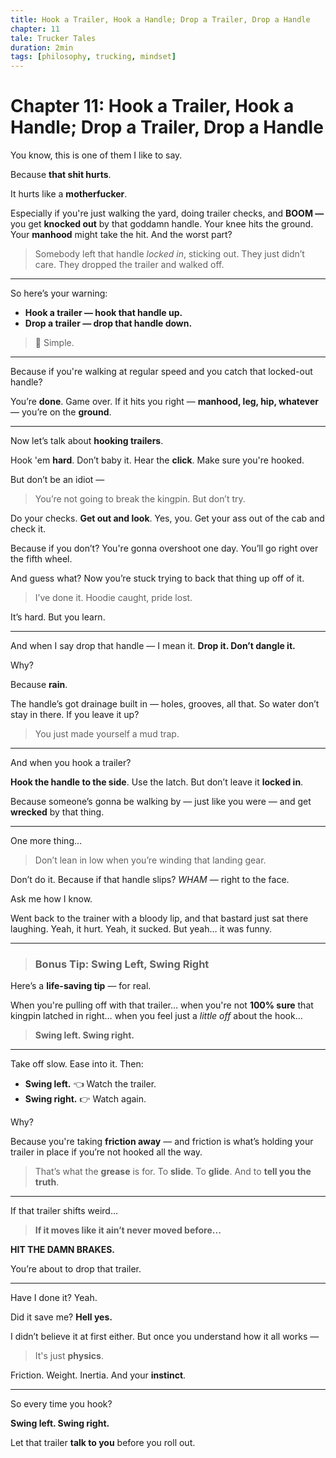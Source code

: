 ```yaml
---
title: Hook a Trailer, Hook a Handle; Drop a Trailer, Drop a Handle
chapter: 11
tale: Trucker Tales
duration: 2min
tags: [philosophy, trucking, mindset]
---
```


# Chapter 11: Hook a Trailer, Hook a Handle; Drop a Trailer, Drop a Handle

You know, this is one of them I like to say.

Because **that shit hurts**.

It hurts like a **motherfucker**.

Especially if you're just walking the yard, doing trailer checks, and
**BOOM —**
you get **knocked out** by that goddamn handle.
Your knee hits the ground. Your **manhood** might take the hit.
And the worst part?

> Somebody left that handle *locked in*, sticking out.
They just didn’t care.
They dropped the trailer and walked off.

---

So here’s your warning:

- **Hook a trailer — hook that handle up.**
- **Drop a trailer — drop that handle down.**

> 🔁 Simple.

---

Because if you're walking at regular speed and you catch that locked-out handle?

You’re **done**.
Game over.
If it hits you right — **manhood, leg, hip, whatever** —
you’re on the **ground**.

---

Now let’s talk about **hooking trailers**.

Hook 'em **hard**.
Don’t baby it.
Hear the **click**.
Make sure you're hooked.

But don’t be an idiot —
> You’re not going to break the kingpin.
But don’t try.

Do your checks.
**Get out and look**.
Yes, you.
Get your ass out of the cab and check it.

Because if you don’t?
You're gonna overshoot one day.
You’ll go right over the fifth wheel.

And guess what?
Now you’re stuck trying to back that thing up off of it.
> I’ve done it. Hoodie caught, pride lost.

It’s hard. But you learn.

---

And when I say drop that handle — I mean it.
**Drop it. Don’t dangle it.**

Why?

Because **rain**.

The handle’s got drainage built in — holes, grooves, all that.
So water don’t stay in there.
If you leave it up?
> You just made yourself a mud trap.

---

And when you hook a trailer?

**Hook the handle to the side**.
Use the latch.
But don’t leave it **locked in**.

Because someone’s gonna be walking by —
just like you were —
and get **wrecked** by that thing.

---

One more thing…

> Don’t lean in low when you’re winding that landing gear.

Don’t do it.
Because if that handle slips?
*WHAM* — right to the face.

Ask me how I know.

Went back to the trainer with a bloody lip,
and that bastard just sat there laughing.
Yeah, it hurt.
Yeah, it sucked.
But yeah… it was funny.

---

> ### Bonus Tip: Swing Left, Swing Right

Here’s a **life-saving tip** — for real.

When you're pulling off with that trailer…
when you're not **100% sure** that kingpin latched in right…
when you feel just a *little off* about the hook…

> **Swing left. Swing right.**

---

Take off slow.
Ease into it.
Then:

- **Swing left.** 👈 Watch the trailer.
- **Swing right.** 👉 Watch again.

Why?

Because you're taking **friction away** — and friction is what’s holding your trailer in place if you’re not hooked all the way.

> That’s what the **grease** is for.
To **slide**.
To **glide**.
And to **tell you the truth**.

---

If that trailer shifts weird…
> **If it moves like it ain’t never moved before...**

**HIT THE DAMN BRAKES.**

You’re about to drop that trailer.

---

Have I done it?
Yeah.

Did it save me?
**Hell yes.**

I didn’t believe it at first either.
But once you understand how it all works —
> It's just **physics**.

Friction. Weight. Inertia.
And your **instinct**.

---

So every time you hook?

**Swing left. Swing right.**

Let that trailer **talk to you** before you roll out.
